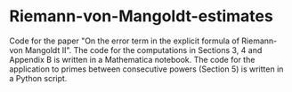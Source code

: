 # Riemann-von-Mangoldt-estimates
Code for the paper "On the error term in the explicit formula of Riemann-von Mangoldt II".
The code for the computations in Sections 3, 4 and Appendix B is written in a Mathematica notebook.
The code for the application to primes between consecutive powers (Section 5) is written in a Python script. 
